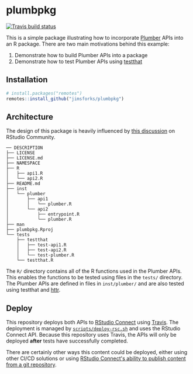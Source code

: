# plumbpkg

<!-- badges: start -->
[![Travis build status](https://travis-ci.org/sol-eng/plumbpkg.svg?branch=master)](https://travis-ci.org/sol-eng/plumbpkg)
<!-- badges: end -->

This is a simple package illustrating how to incorporate
[Plumber](https://www.rplumber.io) APIs into an R package. There are two main
motivations behind this example:

1. Demonstrate how to build Plumber APIs into a package
2. Demonstrate how to test Plumber APIs using [testthat](https://testthat.r-lib.org)

## Installation

```r
# install.packages("remotes")
remotes::install_github("jimsforks/plumbpkg")
```

## Architecture
The design of this package is heavily influenced by [this
discussion](https://community.rstudio.com/t/plumber-api-and-package-structure/18099)
on RStudio Community.

```
── DESCRIPTION
├── LICENSE
├── LICENSE.md
├── NAMESPACE
├── R
│   ├── api1.R
│   └── api2.R
├── README.md
├── inst
│   └── plumber
│       ├── api1
│       │   └── plumber.R
│       └── api2
│           ├── entrypoint.R
│           └── plumber.R
├── man
├── plumbpkg.Rproj
└── tests
    ├── testthat
    │   ├── test-api1.R
    │   ├── test-api2.R
    │   └── test-plumber.R
    └── testthat.R
```

The `R/` directory contains all of the R functions used in the Plumber APIs.
This enables the functions to be tested using files in the `tests/` directory.
The Plumber APIs are defined in files in `inst/plumber/` and are also tested 
using testthat and [httr](https://httr.r-lib.org).


## Deploy
This repository deploys both APIs to [RStudio
Connect](https://www.rstudio.com/products/connect/) using
[Travis](https://travis-ci.org/). The deployment is managed by
[`scripts/deploy-rsc.sh`](scripts/deploy-rsc.sh) and uses the RStudio Connect
API. Because this repository uses Travis, the APIs will only be deployed
**after** tests have successfully completed.

There are certainly other ways this content could be deployed, either using
other CI/CD solutions or using [RStudio Connect's ability to publish content
from a git
repository](https://docs.rstudio.com/connect/1.7.6/user/git-backed.html).
